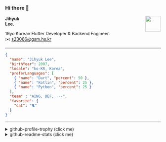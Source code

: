 ### Hi there 👋
<img src="https://github.githubassets.com/images/mona-loading-default.gif" width="50px" align="right">
</a>

**Jihyuk\
Lee.**

19yo Korean Flutter Developer & Backend Engineer.\
✉️ <s23066@gsm.hs.kr>

---

```json
{
  "name": "Jihyuk Lee",
  "birthYear": 2007,
  "locale": "ko-KR, Korea",
  "preferLanguages": [
    { "name": "Dart", "percent": 50 },
    { "name": "Kotlin", "percent": 25 },
    { "name": "Python", "percent": 25 }
  ],
  "team" : "AING, DEF, ···",
  "favorite": {
    "cat": "🐈"
  }
}
```
---
<details>
  <summary>github-profile-trophy (click me)</summary>
  
![](https://github-profile-trophy.vercel.app/?username=withJihyuk&row=1&column=8&theme=nord)
  
</details>
<details>
  <summary>github-readme-stats (click me)</summary>
  
<!--START_SECTION:waka-->
![Code Time](http://img.shields.io/badge/Code%20Time-913%20hrs%209%20mins-blue)

![Lines of code](https://img.shields.io/badge/%EC%A0%80%EB%8A%94%20%EC%97%AC%ED%83%9C%EA%B9%8C%EC%A7%80%20-723.9%20thousand%20%EC%A4%84%EC%9D%98%20%EC%BD%94%EB%93%9C%EB%A5%BC%20%EC%9E%91%EC%84%B1%ED%96%88%EC%96%B4%EC%9A%94.-blue)

**저는 아침형 인간이에요. 🐤** 

```text
🌞 아침                     765 commits         █████░░░░░░░░░░░░░░░░░░░░   20.58 % 
🌆 낮　                     1285 commits        █████████░░░░░░░░░░░░░░░░   34.57 % 
🌃 저녁                     1327 commits        █████████░░░░░░░░░░░░░░░░   35.70 % 
🌙 밤　                     340 commits         ██░░░░░░░░░░░░░░░░░░░░░░░   09.15 % 
```


📊 **저는 이번주를 이렇게 시간을 보냈어요.** 

```text
🕑︎ Timezone: Asia/Seoul

💬 프로그래밍 언어들: 
YAML                     2 hrs 2 mins        █████████████░░░░░░░░░░░░   53.70 % 
Kotlin                   1 hr 44 mins        ███████████░░░░░░░░░░░░░░   45.88 % 
Other                    0 secs              ░░░░░░░░░░░░░░░░░░░░░░░░░   00.41 % 
textmate                 0 secs              ░░░░░░░░░░░░░░░░░░░░░░░░░   00.00 % 
Markdown                 0 secs              ░░░░░░░░░░░░░░░░░░░░░░░░░   00.00 % 

🔥 에디터들: 
VS Code                  1 hr 56 mins        █████████████░░░░░░░░░░░░   51.19 % 
IntelliJ IDEA            1 hr 50 mins        ████████████░░░░░░░░░░░░░   48.81 % 

💻 운영 체제들: 
Mac                      3 hrs 47 mins       █████████████████████████   100.00 % 
```


 Last Updated on 25/06/2025 18:54:33 UTC
<!--END_SECTION:waka-->

</details>

</div>

